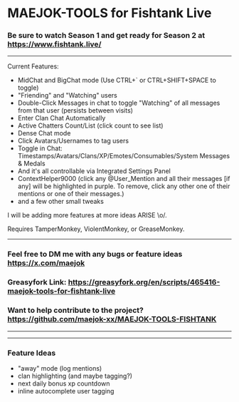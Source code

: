 # MAEJOK-TOOLS for Fishtank Live

### Be sure to watch Season 1 and get ready for Season 2 at https://www.fishtank.live/
---
Current Features:
- MidChat and BigChat mode (Use CTRL+` or CTRL+SHIFT+SPACE to toggle)
- "Friending" and "Watching" users
- Double-Click Messages in chat to toggle "Watching" of all messages from that user (persists between visits)
- Enter Clan Chat Automatically
- Active Chatters Count/List (click count to see list)
- Dense Chat mode
- Click Avatars/Usernames to tag users
- Toggle in Chat: Timestamps/Avatars/Clans/XP/Emotes/Consumables/System Messages & Medals
- And it's all controllable via Integrated Settings Panel
- ContextHelper9000 (click any @User_Mention and all their  messages [if any] will be highlighted in purple. To remove, click any other one of their mentions or one of their messages.)
- and a few other small tweaks

I will be adding more features at more ideas ARISE \o/.

Requires TamperMonkey, ViolentMonkey, or GreaseMonkey.

---
### Feel free to DM me with any bugs or feature ideas https://x.com/maejok

### Greasyfork Link: https://greasyfork.org/en/scripts/465416-maejok-tools-for-fishtank-live

### Want to help contribute to the project? https://github.com/maejok-xx/MAEJOK-TOOLS-FISHTANK
---

---
### Feature Ideas
 - "away" mode (log mentions)
 - clan highlighting (and maybe tagging?)
 - next daily bonus xp countdown
 - inline autocomplete user tagging

